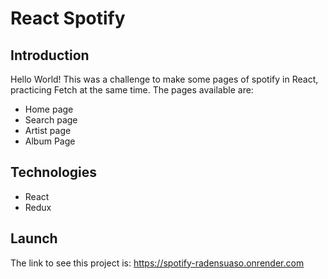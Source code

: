 # React Spotify

## Introduction

Hello World! This was a challenge to make some pages of spotify in React, practicing Fetch at the same time. The pages available are:

- Home page
- Search page
- Artist page
- Album Page

## Technologies

- React
- Redux

## Launch

The link to see this project is: https://spotify-radensuaso.onrender.com
